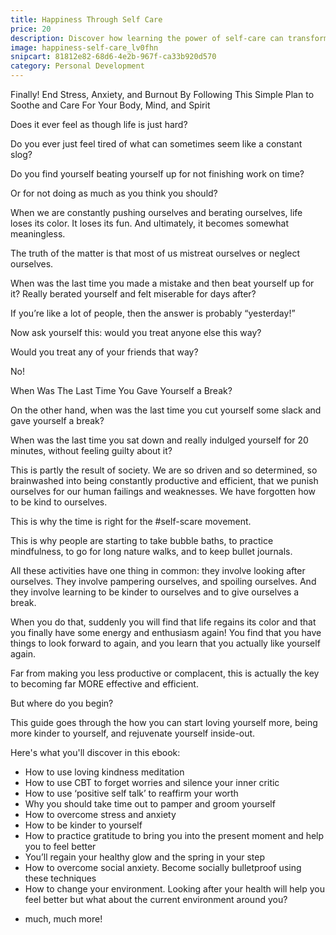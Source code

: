 ```yaml
---
title: Happiness Through Self Care
price: 20
description: Discover how learning the power of self-care can transform your life and make you happier, healthier, and more productive.
image: happiness-self-care_lv0fhn
snipcart: 81812e82-68d6-4e2b-967f-ca33b920d570
category: Personal Development
---
```


Finally! End Stress, Anxiety, and Burnout By Following This Simple Plan to Soothe and Care For Your Body, Mind, and Spirit

Does it ever feel as though life is just hard?

Do you ever just feel tired of what can sometimes seem like a constant slog?

Do you find yourself beating yourself up for not finishing work on time?

Or for not doing as much as you think you should?

When we are constantly pushing ourselves and berating ourselves, life loses its color. It loses its fun. And ultimately, it becomes somewhat meaningless.

The truth of the matter is that most of us mistreat ourselves or neglect ourselves.

When was the last time you made a mistake and then beat yourself up for it? Really berated yourself and felt miserable for days after?

If you’re like a lot of people, then the answer is probably “yesterday!”

Now ask yourself this: would you treat anyone else this way?

Would you treat any of your friends that way?

No!

When Was The Last Time You Gave Yourself a Break?

On the other hand, when was the last time you cut yourself some slack and gave yourself a break?

When was the last time you sat down and really indulged yourself for 20 minutes, without feeling guilty about it?

This is partly the result of society. We are so driven and so determined, so brainwashed into being constantly productive and efficient, that we punish ourselves for our human failings and weaknesses.
We have forgotten how to be kind to ourselves.

This is why the time is right for the #self-scare movement.

This is why people are starting to take bubble baths, to practice mindfulness, to go for long nature walks, and to keep bullet journals.

All these activities have one thing in common: they involve looking after ourselves. They involve pampering ourselves, and spoiling ourselves. And they involve learning to be kinder to ourselves and to give ourselves a break.

When you do that, suddenly you will find that life regains its color and that you finally have some energy and enthusiasm again! You find that you have things to look forward to again, and you learn that you actually like yourself again.

Far from making you less productive or complacent, this is actually the key to becoming far MORE effective and efficient.

But where do you begin?

This guide goes through the how you can start loving yourself more, being more kinder to yourself, and rejuvenate yourself inside-out.

Here's what you'll discover in this ebook:

- How to use loving kindness meditation
- How to use CBT to forget worries and silence your inner critic
- How to use ‘positive self talk’ to reaffirm your worth
- Why you should take time out to pamper and groom yourself
- How to overcome stress and anxiety
- How to be kinder to yourself
- How to practice gratitude to bring you into the present moment and help you to feel better
- You’ll regain your healthy glow and the spring in your step
- How to overcome social anxiety. Become socially bulletproof using these techniques
- How to change your environment. Looking after your health will help you feel better but what about the current environment around you?

* much, much more!
